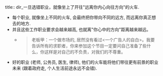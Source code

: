 title:: dir_一旦选错职业，就像坐上了开往"远离你内心向往方向"的火车.

- 每个职业, 就像坐上不同的火车, 会最终把你带向不同的远方, 而远离你真正想去的地方.
- 并且这些工作职业要求会越来越高, 也就离"你心中的方向"距离越来越远。
	- > 老板甲：一个做市场的, 居然没有看过<一个广告人的自白>。我要告诉所有的求职者，你来参加这个节目一定要问自己准备了些什么，你这样是对自己的不负责，对我们的不尊重。
- 好的职业 (老师, 公务员, 医生, 律师), 他们的火车能将他们带往更有前景的职业未来 (跟着政府走, 个人生活前途永远不会错).